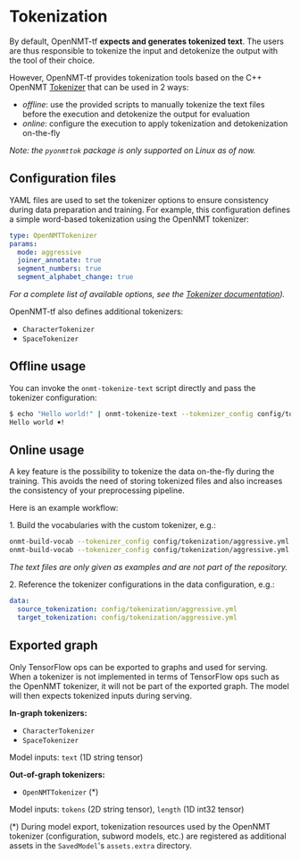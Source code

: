 # Tokenization

By default, OpenNMT-tf **expects and generates tokenized text**. The users are thus responsible to tokenize the input and detokenize the output with the tool of their choice.

However, OpenNMT-tf provides tokenization tools based on the C++ OpenNMT [Tokenizer](https://github.com/OpenNMT/Tokenizer) that can be used in 2 ways:

* *offline*: use the provided scripts to manually tokenize the text files before the execution and detokenize the output for evaluation
* *online*: configure the execution to apply tokenization and detokenization on-the-fly

*Note: the `pyonmttok` package is only supported on Linux as of now.*

## Configuration files

YAML files are used to set the tokenizer options to ensure consistency during data preparation and training. For example, this configuration defines a simple word-based tokenization using the OpenNMT tokenizer:

```yaml
type: OpenNMTTokenizer
params:
  mode: aggressive
  joiner_annotate: true
  segment_numbers: true
  segment_alphabet_change: true
```

*For a complete list of available options, see the <a href="https://github.com/OpenNMT/Tokenizer/blob/master/docs/options.md">Tokenizer documentation</a>).*

OpenNMT-tf also defines additional tokenizers:

* `CharacterTokenizer`
* `SpaceTokenizer`

## Offline usage

You can invoke the `onmt-tokenize-text` script directly and pass the tokenizer configuration:

```bash
$ echo "Hello world!" | onmt-tokenize-text --tokenizer_config config/tokenization/aggressive.yml
Hello world ￭!
```

## Online usage

A key feature is the possibility to tokenize the data on-the-fly during the training. This avoids the need of storing tokenized files and also increases the consistency of your preprocessing pipeline.

Here is an example workflow:

1\. Build the vocabularies with the custom tokenizer, e.g.:

```bash
onmt-build-vocab --tokenizer_config config/tokenization/aggressive.yml --size 50000 --save_vocab data/enfr/en-vocab.txt data/enfr/en-train.txt
onmt-build-vocab --tokenizer_config config/tokenization/aggressive.yml --size 50000 --save_vocab data/enfr/fr-vocab.txt data/enfr/fr-train.txt
```

*The text files are only given as examples and are not part of the repository.*

2\. Reference the tokenizer configurations in the data configuration, e.g.:

```yaml
data:
  source_tokenization: config/tokenization/aggressive.yml
  target_tokenization: config/tokenization/aggressive.yml
```

## Exported graph

Only TensorFlow ops can be exported to graphs and used for serving. When a tokenizer is not implemented in terms of TensorFlow ops such as the OpenNMT tokenizer, it will not be part of the exported graph. The model will then expects tokenized inputs during serving.

**In-graph tokenizers:**

* `CharacterTokenizer`
* `SpaceTokenizer`

Model inputs: `text` (1D string tensor)

**Out-of-graph tokenizers:**

* `OpenNMTTokenizer` (\*)

Model inputs: `tokens` (2D string tensor), `length` (1D int32 tensor)

(\*) During model export, tokenization resources used by the OpenNMT tokenizer (configuration, subword models, etc.) are registered as additional assets in the `SavedModel`'s `assets.extra` directory.
